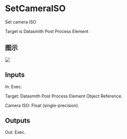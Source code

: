 # SetCameraISO

Set camera ISO

Target is Datasmith Post Process Element

## 图示

![]($-20221218-18383269.png)

## Inputs

In: Exec.

Target: Datasmith Post Process Element Object Reference.

Camera ISO: Float (single-precision).  

## Outputs

Out: Exec.

